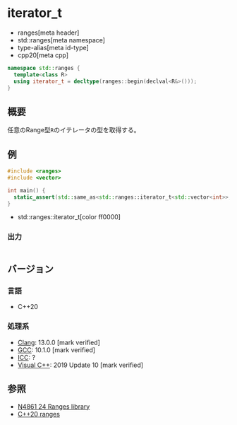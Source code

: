 # iterator_t
* ranges[meta header]
* std::ranges[meta namespace]
* type-alias[meta id-type]
* cpp20[meta cpp]

```cpp
namespace std::ranges {
  template<class R>
  using iterator_t = decltype(ranges::begin(declval<R&>()));
}
```

## 概要

任意のRange型`R`のイテレータの型を取得する。

## 例
```cpp example
#include <ranges>
#include <vector>

int main() {
  static_assert(std::same_as<std::ranges::iterator_t<std::vector<int>>, std::vector<int>::iterator>);
}
```
* std::ranges::iterator_t[color ff0000]

### 出力
```
```

## バージョン
### 言語
- C++20

### 処理系
- [Clang](/implementation.md#clang): 13.0.0 [mark verified]
- [GCC](/implementation.md#gcc): 10.1.0 [mark verified]
- [ICC](/implementation.md#icc): ?
- [Visual C++](/implementation.md#visual_cpp): 2019 Update 10 [mark verified]

## 参照
- [N4861 24 Ranges library](https://timsong-cpp.github.io/cppwp/n4861/ranges)
- [C++20 ranges](https://techbookfest.org/product/5134506308665344)
